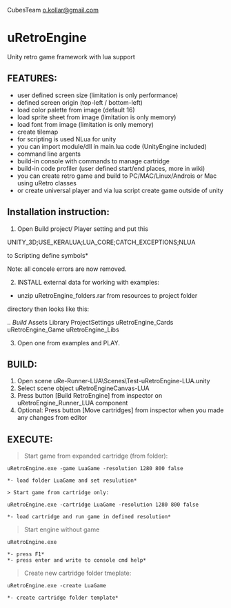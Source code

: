 CubesTeam
o.kollar@gmail.com

# uRetroEngine

Unity retro game framework with lua support

FEATURES:
-------------

- user defined screen size (limitation is only performance)
- defined screen origin (top-left / bottom-left)
- load color palette from image (default 16)
- load sprite sheet from image (limitation is only memory)
- load font from image (limitation is only memory)
- create tilemap
- for scripting is used NLua for unity
- you can import module/dll in main.lua code (UnityEngine included)
- command line argents
- build-in console with commands to manage cartridge
- build-in code profiler (user defined start/end places, more in wiki) 
- you can create retro game and build to PC/MAC/Linux/Androis or Mac using uRetro classes
- or create universal player and via lua script create game outside of unity

Installation instruction:
------------------------------

1) Open Build project/ Player setting and put this

UNITY_3D;USE_KERALUA;LUA_CORE;CATCH_EXCEPTIONS;NLUA

to Scripting define symbols*

Note: all concele errors are now removed.


2) INSTALL external data for working with examples:
- unzip uRetroEngine_folders.rar from resources to project folder 

directory then looks like this:

..
_Build_
Assets
Library
ProjectSettings
uRetroEngine_Cards
uRetroEngine_Game
uRetroEngine_Libs

3) Open one from examples and PLAY.


BUILD:
-------------

1) Open scene uRe-Runner-LUA\Scenes\Test-uRetroEngine-LUA.unity
2) Select scene object uRetroEngineCanvas-LUA
3) Press button [Build RetroEngine] from inspector on uRetroEngine_Runner_LUA component
4) Optional: Press button [Move cartridges] from inspector when you made any changes from editor



EXECUTE:
------------

> Start game from expanded cartridge (from folder):

	uRetroEngine.exe -game LuaGame -resolution 1280 800 false

	*- load folder LuaGame and set resulution*

    > Start game from cartridge only:

	uRetroEngine.exe -cartridge LuaGame -resolution 1280 800 false
	
	*- load cartridge and run game in defined resolution*

> Start engine without game

	uRetroEngine.exe

	*- press F1*
	*- press enter and write to console cmd help*

	
> Create new cartridge folder tmeplate:

	uRetroEngine.exe -create LuaGame
	
	*- create cartridge folder template*


